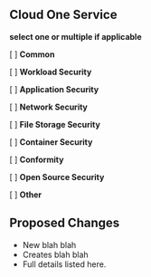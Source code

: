 ## Cloud One Service
**select one or multiple if applicable**

[ ] **Common**

[ ] **Workload Security**

[ ] **Application Security**

[ ] **Network Security**

[ ] **File Storage Security**

[ ] **Container Security**

[ ] **Conformity**

[ ] **Open Source Security**

[ ] **Other**


## Proposed Changes
  - New blah blah
  - Creates blah blah
  - Full details listed here.